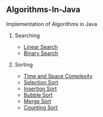 ## Algorithms-In-Java
Implementation of Algorithms in Java

1. Searching 
	- [Linear Search](../master/src/com/deepak/algorithms/Searching/LinearSearch.java)
	- [Binary Search](../master/src/com/deepak/algorithms/Searching/BinarySearch.java)

2. Sorting
	- [Time and Space Complexity](../master/src/com/deepak/algorithms/Sorting/TimeAndSpaceComplexity.md)
	- [Selection Sort](../master/src/com/deepak/algorithms/Sorting/SelectionSort.java)
	- [Insertion Sort](../master/src/com/deepak/algorithms/Sorting/InsertionSort.java)
	- [Bubble Sort](../master/src/com/deepak/algorithms/Sorting/BubbleSort.java)
	- [Merge Sort](../master/src/com/deepak/algorithms/Sorting/MergeSort.java)
	- [Counting Sort](../master/src/com/deepak/algorithms/Sorting/CountingSort.java)

